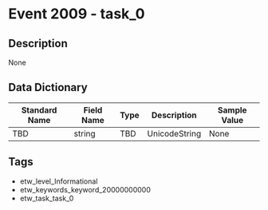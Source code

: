 # Event 2009 - task_0

## Description
None

## Data Dictionary
|Standard Name|Field Name|Type|Description|Sample Value|
|---|---|---|---|---|
|TBD|string|TBD|UnicodeString|None|None|

## Tags
* etw_level_Informational
* etw_keywords_keyword_20000000000
* etw_task_task_0